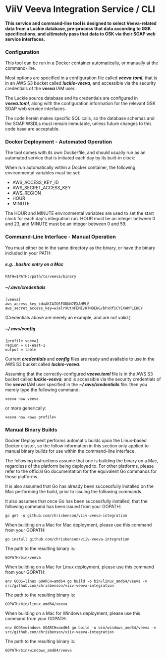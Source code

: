 # ViiV Veeva Integration Service / CLI

#### This service and command-line tool is designed to select Veeva-related data from a Luckie database, pre-process that data according to GSK specifications, and ultimately pass that data to GSK via their SOAP web service interfaces.

### Configuration

This tool can be run in a Docker container automatically, or manually at the command-line.

Most options are specified in a configuration file called ***veeva.toml***, that is in an AWS S3 bucket called ***luckie-veeva***, and accessible via the security credentials of the ***veeva*** IAM user.

The Luckie source database and its credentials are configured in ***veeva.toml***, along with the configuration information for the relevant GSK SOAP web service interfaces.

The code herein makes specific SQL calls, so the database schemas and the SOAP WSDLs must remain immutable, unless future changes to this code base are acceptable.

### Docker Deployment - Automated Operation

The tool comes with its own Dockerfile, and should usually run as an automated service that is initiated each day by its built-in clock:

When run automatically within a Docker container, the following environmental variables must be set:

- AWS_ACCESS_KEY_ID
- AWS_SECRET_ACCESS_KEY
- AWS_REGION
- HOUR
- MINUTE

The HOUR and MINUTE environmental variables are used to set the start clock for each day's integration run.  HOUR must be an integer between 0 and 23, and MINUTE must be an integer between 0 and 59.

### Command-Line Interface - Manual Operation

You must either be in the same directory as the binary, or have the binary included in your PATH:

##### e.g. .bashrc entry on a Mac
```
PATH=$PATH:/path/to/veeva/binary
```

##### ~/.aws/credentials
```
[veeva]
aws_access_key_id=AKIAIOSFODNN7EXAMPLE
aws_secret_access_key=wJalrXUtnFEMI/K7MDENG/bPxRfiCYEXAMPLEKEY
```
(Credentials above are merely an example, and are not valid.)

##### ~/.aws/config
```
[profile veeva]
region = us-east-1
output = table
```

Current ***credentials*** and ***config*** files are ready and available to use in the AWS S3 bucket called ***luckie-veeva***.

Assuming that the correctly-configured ***veeva.toml*** file is in the AWS S3 bucket called ***luckie-veeva***, and is accessible via the security credentials of the ***veeva*** IAM user specified in the ***~/.aws/credentials*** file. then you merely type the following command:
```
veeva now veeva
```

or more generically:

```
veeva now <aws profile>
```

### Manual Binary Builds

Docker Deployment performs automatic builds upon the Linux-based Docker cluster, so the follow information in this section only applied to manual binary builds for use within the command-line interface.

The following instructions assume that one is building the binary on a Mac, regardless of the platform being deployed to.  For other platforms, please refer to the official Go documentation for the equivalent Go commands for those platforms.

It is also assumed that Go has already been successfully installed on the Mac performing the build, prior to issuing the following commands.

It also assumes that once Go has been successfully installed, that the following command has been issued from your GOPATH:
```
go get -u github.com/chrisbenson/viiv-veeva-integration
```

When building on a Mac for Mac deployment, please use this command from your GOPATH:
```
go install github.com/chrisbenson/viiv-veeva-integration
```
The path to the resulting binary is:
```
GOPATH/bin/veeva
```
When building on a Mac for Linux deployment, please use this command from your GOPATH:
```
env GOOS=linux GOARCH=amd64 go build -o bin/linux_amd64/veeva -v src/github.com/chrisbenson/viiv-veeva-integration
```
The path to the resulting binary is:
```
GOPATH/bin/linux_amd64/veeva
```

When building on a Mac for Windows deployment, please use this command from your GOPATH:
```
env GOOS=windows GOARCH=amd64 go build -o bin/windows_amd64/veeva -v src/github.com/chrisbenson/viiv-veeva-integration
```
The path to the resulting binary is:
```
GOPATH/bin/windows_amd64/veeva
```
